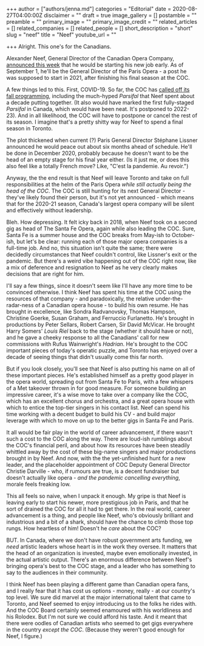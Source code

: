 +++
author = ["authors/jenna.md"]
categories = "Editorial"
date = 2020-08-27T04:00:00Z
disclaimer = ""
draft = true
image_gallery = []
postamble = ""
preamble = ""
primary_image = ""
primary_image_credit = ""
related_articles = []
related_companies = []
related_people = []
short_description = "short"
slug = "neef"
title = "Neef"
youtube_url = ""

+++
Alright. This one's for the Canadians.

Alexander Neef, General Director of the Canadian Opera Company, [announced this week](https://www.coc.ca/COC-news1?EntryID=22075) that he would be starting his new job early. As of September 1, he'll be the General Director of the Paris Opera - a post he was supposed to start in 2021, after finishing his final season at the COC.

A few things led to this. First, COVID-19. So far, the COC has [called off its fall programming](https://www.coc.ca/COC-news1?EntryID=22008), including the much-hyped _Parsifal_ that Neef spent about a decade putting together. (It also would have marked the first fully-staged _Parsifal_ in Canada, which would have been neat. It's postponed to 2022-23). And in all likelihood, the COC will have to postpone or cancel the rest of its season. I imagine that's a pretty shitty way for Neef to spend a final season in Toronto.

The plot thickened when current (?) Paris General Director Stéphane Lissner announced he would peace out about six months ahead of schedule. He'll be done in December 2020, probably because he doesn't want to be the head of an empty stage for his final year either. (Is it just me, or does this also feel like a totally French move? Like, "C'est la pandemie. Au revoir.")

Anyway, the the end result is that Neef will leave Toronto and take on full responsibilities at the helm of the Paris Opera _while still actually being the head of the COC_. The COC is still hunting for its next General Director - they've likely found their person, but it's not yet announced - which means that for the 2020-21 season, Canada's largest opera company will be silent and effectively without leadership.

Bleh. How depressing. It felt icky back in 2018, when Neef took on a second gig as head of The Santa Fe Opera, again while also leading the COC. Sure, Santa Fe is a summer house and the COC breaks from May-ish to October-ish, but let's be clear: running each of those major opera companies is a full-time job. And no, this situation isn't quite the same; there were decidedly circumstances that Neef couldn't control, like Lissner's exit or the pandemic.  But there's a weird vibe happening out of the COC right now, like a mix of deference and resignation to Neef as he very clearly makes decisions that are right for him.

I'll say a few things, since it doesn't seem like I'll have any more time to be convinced otherwise. I think Neef has spent his time at the COC using the resources of that company - and paradoxically, the relative under-the-radar-ness of a Canadian opera house - to build his own resume. He has brought in excellence, like Sondra Radvanovsky, Thomas Hampson, Christine Goerke, Susan Graham, and Ferruccio Furlanetto. He's brought in productions by Peter Sellars, Robert Carsen, Sir David McVicar. He brought Harry Somers' _Louis Riel_ back to the stage (whether it should have or not), and he gave a cheeky response to all the Canadians' call for new commissions with Rufus Wainwright's _Hadrian_. He's brought to the COC important pieces of today's operatic puzzle, and Toronto has enjoyed over a decade of seeing things that didn't usually come this far north. 

But if you look closely, you'll see that Neef is also putting his name on all of these important pieces. He's established himself as a pretty good player in the opera world, spreading out from Santa Fe to Paris, with a few whispers of a Met takeover thrown in for good measure. For someone building an impressive career, it's a wise move to take over a company like the COC, which has an excellent chorus and orchestra, and a great opera house with which to entice the top-tier singers in his contact list. Neef can spend his time working with a decent budget to build his CV - and build major leverage with which to move on up to the better gigs in Santa Fe and Paris. 

It all would be fair play in the world of career advancement, if there wasn't such a cost to the COC along the way. There are loud-ish rumblings about the COC's financial peril, and about how its resources have been steadily whittled away by the cost of these big-name singers and major productions brought in by Neef. And now, with the the yet-unfinished hunt for a new leader, and the placeholder appointment of COC Deputy General Director Christie Darville - who, if rumours are true, is a decent fundraiser but doesn't actually like opera - _and the pandemic cancelling everything_, morale feels freaking low.

This all feels so naive, when I unpack it enough. My gripe is that Neef is leaving early to start his newer, more prestigious job in Paris, and that he sort of drained the COC for all it had to get there. In the real world, career advancement is a thing, and people like Neef, who's obviously brilliant and industrious and a bit of a shark, should have the chance to climb those top rungs. How heartless of him! Doesn't he _care_ about the COC?

BUT. In Canada, where we don't have robust government arts funding, we _need_ artistic leaders whose heart is in the work they oversee. It matters that the head of an organization is invested, maybe even emotionally invested, in the actual artistic output. There's an enormous difference between Neef's bringing opera's best to the COC stage, and a leader who has something to say to the audiences in their community. 

I think Neef has been playing a different game than Canadian opera fans, and I really fear that it has cost us options - money, really - at our country's top level. We sure did marvel at the major international talent that came to Toronto, and Neef seemed to enjoy introducing us to the folks he rides with. And the COC Board certainly seemed enamoured with his worldliness and his Rolodex. But I'm not sure we could afford his taste. And it meant that there were oodles of Canadian artists who seemed to get gigs everywhere in the country _except the COC_. (Because they weren't good enough for Neef, I figure.)